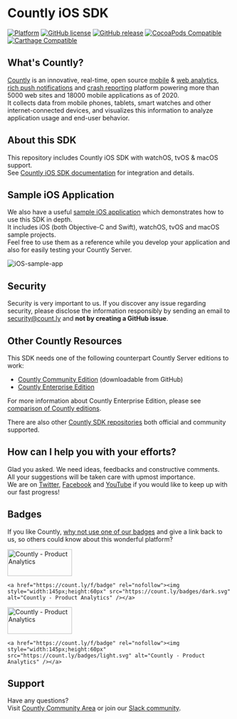 # Countly iOS SDK

[![Platform](https://img.shields.io/cocoapods/p/Countly.svg?style=flat)](https://support.count.ly/hc/en-us/articles/360037753511-iOS-watchOS-tvOS-macOS#supported-system-versions)
[![GitHub license](https://img.shields.io/badge/license-MIT-lightgrey.svg)](https://github.com/Countly/countly-sdk-ios/blob/master/LICENSE.md) 
[![GitHub release](https://img.shields.io/github/release/Countly/countly-sdk-ios.svg)](https://github.com/Countly/countly-sdk-ios/releases)
[![CocoaPods Compatible](https://img.shields.io/cocoapods/v/Countly.svg)](https://support.count.ly/hc/en-us/articles/360037753511-iOS-watchOS-tvOS-macOS#cocoapods)
[![Carthage Compatible](https://img.shields.io/badge/Carthage-compatible-4BC51D.svg?style=flat)](https://support.count.ly/hc/en-us/articles/360037753511-iOS-watchOS-tvOS-macOS#carthage)

## What's Countly?
[Countly](https://count.ly) is an innovative, real-time, open source [mobile](https://count.ly/mobile-analytics) & [web analytics](https://count.ly/web-analytics), [rich push notifications](https://count.ly/plugins/rich-push-notifications) and [crash reporting](https://count.ly/plugins/crash-analytics) platform powering more than 5000 web sites and 18000 mobile applications as of 2020.  
It collects data from mobile phones, tablets, smart watches and other internet-connected devices, and visualizes this information to analyze application usage and end-user behavior.

## About this SDK
This repository includes Countly iOS SDK with watchOS, tvOS & macOS support.  
See [Countly iOS SDK documentation](https://support.count.ly/hc/en-us/articles/360037753511-iOS-watchOS-tvOS-macOS)  for integration and details.

## Sample iOS Application
We also have a useful [sample iOS application](https://github.com/Countly/countly-sample-ios) which demonstrates how to use this SDK in depth.   
It includes iOS (both Objective-C and Swift), watchOS, tvOS and macOS sample projects.  
Feel free to use them as a reference while you develop your application and also for easily testing your Countly Server.

![iOS-sample-app](https://count.ly/github/countly-ios-sample-app.png)

## Security

Security is very important to us. If you discover any issue regarding security, please disclose the information responsibly by sending an email to security@count.ly and **not by creating a GitHub issue**.

## Other Countly Resources
This SDK needs one of the following counterpart Countly Server editions to work:

* [Countly Community Edition](https://github.com/Countly/countly-server) (downloadable from GitHub)
* [Countly Enterprise Edition](https://count.ly/product)

For more information about Countly Enterprise Edition, please see [comparison of Countly editions](https://count.ly/pricing#compare-editions).

There are also other [Countly SDK repositories](https://support.count.ly/hc/en-us/articles/360037236571-Downloading-Installing-SDKs) both official and community supported.

## How can I help you with your efforts?
Glad you asked. We need ideas, feedbacks and constructive comments.  
All your suggestions will be taken care with upmost importance.  
We are on [Twitter](https://twitter.com/gocountly), [Facebook](https://www.facebook.com/Countly) and [YouTube](https://www.youtube.com/user/GoCountly) if you would like to keep up with our fast progress!

## Badges
If you like Countly, [why not use one of our badges](https://count.ly/brand-assets) and give a link back to us, so others could know about this wonderful platform? 

<a href="https://count.ly/f/badge" rel="nofollow"><img style="width:145px;height:60px" src="https://count.ly/badges/dark.svg" alt="Countly - Product Analytics" /></a>

    <a href="https://count.ly/f/badge" rel="nofollow"><img style="width:145px;height:60px" src="https://count.ly/badges/dark.svg" alt="Countly - Product Analytics" /></a>

<a href="https://count.ly/f/badge" rel="nofollow"><img style="width:145px;height:60px" src="https://count.ly/badges/light.svg" alt="Countly - Product Analytics" /></a>

    <a href="https://count.ly/f/badge" rel="nofollow"><img style="width:145px;height:60px" src="https://count.ly/badges/light.svg" alt="Countly - Product Analytics" /></a>

## Support
Have any questions?  
Visit [Countly Community Area](https://support.count.ly/hc/en-us/community/topics "Countly Community Area") or join our [Slack community](https://slack.count.ly).
